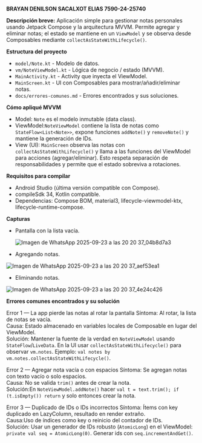 **BRAYAN DENILSON SACALXOT ELIAS 7590-24-25740**

**Descripción breve:**
Aplicación simple para gestionar notas personales usando Jetpack Compose y la arquitectura MVVM. Permite agregar y eliminar notas; el estado se mantiene en un `ViewModel` y se observa desde Composables mediante `collectAsStateWithLifecycle()`.

**Estructura del proyecto**
- `model/Note.kt` - Modelo de datos.
- `vm/NoteViewModel.kt` - Lógica de negocio / estado (MVVM).
- `MainActivity.kt` - Activity que inyecta el ViewModel.
- `MainScreen.kt` - UI con Composables para mostrar/añadir/eliminar notas.
- `docs/errores-comunes.md` - Errores encontrados y sus soluciones.

**Cómo apliqué MVVM**
- Model: `Note` es el modelo inmutable (data class).
- ViewModel:`NoteViewModel` contiene la lista de notas como `StateFlow<List<Note>>`, expone funciones `addNote()` y `removeNote()` y mantiene la generación de IDs.
- View (UI): `MainScreen` observa las notas con `collectAsStateWithLifecycle()` y llama a las funciones del ViewModel para acciones (agregar/eliminar). Esto respeta separación de responsabilidades y permite que el estado sobreviva a rotaciones.

**Requisitos para compilar**
- Android Studio (última versión compatible con Compose).
- compileSdk 34, Kotlin compatible.
- Dependencias: Compose BOM, material3, lifecycle-viewmodel-ktx, lifecycle-runtime-compose.

**Capturas**

- Pantalla con la lista vacía.
  

  ![Imagen de WhatsApp 2025-09-23 a las 20 20 37_04b8d7a3](https://github.com/user-attachments/assets/20dacfa4-e586-4a69-8a35-c4fd19228f96)

- Agregando notas.

  
![Imagen de WhatsApp 2025-09-23 a las 20 20 37_aef53ea1](https://github.com/user-attachments/assets/e96da5fb-d8e9-49ef-bae3-99e4f5447df5)

  
- Eliminando notas.

  
![Imagen de WhatsApp 2025-09-23 a las 20 20 37_4e24c426](https://github.com/user-attachments/assets/89227be3-5b82-42a3-8c44-31cdf617347c)

  

**Errores comunes encontrados y su solución**

Error 1 — La app pierde las notas al rotar la pantalla
Síntoma: Al rotar, la lista de notas se vacía.  
Causa: Estado almacenado en variables locales de Composable en lugar del ViewModel.  
Solución: Mantener la fuente de la verdad en `NoteViewModel` usando `StateFlow`/`LiveData`. En la UI usar `collectAsStateWithLifecycle()` para observar `vm.notes`. Ejemplo: `val notes by vm.notes.collectAsStateWithLifecycle()`.

Error 2 — Agregar nota vacía o con espacios
Síntoma: Se agregan notas con texto vacío o solo espacios.  
Causa: No se valida `trim()` antes de crear la nota.  
Solución:En `NoteViewModel.addNote()` hacer `val t = text.trim(); if (t.isEmpty()) return` y solo entonces crear la nota.

Error 3 — Duplicado de IDs o IDs incorrectos
Síntoma: Ítems con key duplicado en LazyColumn, resultado en render extraño.  
Causa:Uso de índices como key o reinicio del contador de IDs.  
Solución: Usar un generador de IDs robusto (`AtomicLong`) en el ViewModel: `private val seq = AtomicLong(0)`. Generar ids con `seq.incrementAndGet()`.
